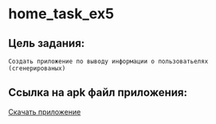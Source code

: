 # home_task_ex5

## Цель задания:
```
Создать приложение по выводу информации о пользоватьелях (сгенерированых)
```
## Ссылка на apk файл приложения:
<a href="https://github.com/Cxatek18/home_task_ex5/blob/main/app-debug.apk">Скачать приложение</a>
